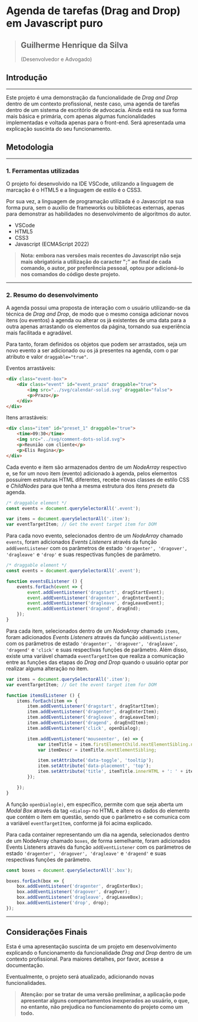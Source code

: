 # **Agenda de tarefas (Drag and Drop) em Javascript puro**

>Guilherme Henrique da Silva
>---
>(Desenvolvedor e Advogado)


## Introdução

---

Este projeto é uma demonstração da funcionalidade de _Drag and Drop_ dentro de um contexto profissional, neste caso, uma agenda de tarefas dentro de um sistema de escritório de advocacia. Ainda está na sua forma mais básica e primária, com apenas algumas funcionalidades implementadas e voltada apenas para o front-end. Será apresentada uma explicação suscinta do seu funcionamento.

## Metodologia

---

### **1. Ferramentas utilizadas**


O projeto foi desenvolvido na IDE VSCode, utilizando a linguagem de marcação é o HTML5 e a linguagem de estilo é o CSS3.

Por sua vez, a linguagem de programação utilizada é o Javascript na sua forma pura, sem o auxílio de frameworks ou bibliotecas externas, apenas para demonstrar as habilidades no desenvolvimento de algoritmos do autor.

- VSCode
- HTML5
- CSS3
- Javascript (ECMAScript 2022)

>**Nota: embora nas versões mais recentes do Javascript não seja mais obrigatória a utilização do caracter ";" ao final de cada comando, o autor, por preferência pessoal, optou por adicioná-lo nos comandos do código deste projeto.**

---

### **2. Resumo do desenvolvimento**

A agenda possui uma proposta de interação com o usuário utilizando-se da técnica de _Drag and Drop_, de modo que o mesmo consiga adicionar novos itens (ou eventos) à agenda ou alterar os já existentes de uma data para a outra apenas arrastando os elementos da página, tornando sua experiência mais facilitada e agradável.

Para tanto, foram definidos os objetos que podem ser arrastados, seja um novo evento a ser adicionado ou os já presentes na agenda, com o par atributo e valor `draggable="true"`.

Eventos arrastáveis:

```html
<div class="event-box">
    <div class="event" id="event_prazo" draggable="true">
        <img src="../svg/calendar-solid.svg" draggable="false">
        <p>Prazo</p>
    </div>
</div>
```

Itens arrastáveis:

```html
<div class="item" id="preset_1" draggable="true">
    <time>09:30</time>
    <img src="../svg/comment-dots-solid.svg">
    <p>Reunião com cliente</p>
    <p>Elis Regina</p>
</div>
```

Cada evento e item são armazenados dentro de um _NodeArray_ respectivo e, se for um novo item (evento) adicionado à agenda, pelos elementos possuirem estruturas HTML diferentes, recebe novas classes de estilo CSS e _ChildNodes_ para que tenha a mesma estrutura dos itens _presets_ da agenda.

```js
/* draggable element */
const events = document.querySelectorAll('.event');

var items = document.querySelectorAll('.item');
var eventTargetItem; // Get the event target item for DOM
```

Para cada novo evento, selecionados dentro de um _NodeArray_ chamado `events`, foram adicionados _Events Listeners_ através da função `addEventListener` com os parâmetros de estado `'dragenter', 'dragover', 'dragleave'` e `'drop'` e suas respectivas funções de parâmetro.

```js
/* draggable element */
const events = document.querySelectorAll('.event');

function eventsEListener () {
    events.forEach(event => {
        event.addEventListener('dragstart', dragStartEvent);
        event.addEventListener('dragenter', dragEnterEvent);
        event.addEventListener('dragleave', dragLeaveEvent);
        event.addEventListener('dragend', dragEnd);
    });
}
```

Para cada item, selecionados dentro de um _NodeArray_ chamado `items`, foram adicionados _Events Listeners_ através da função `addEventListener` com os parâmetros de estado `'dragenter', 'dragover', 'dragleave', 'dragend'` e `'click'` e suas respectivas funções de parâmetro. Além disso, existe uma variável chamada `eventTargetItem` que realiza a comunicação entre as funções das etapas do _Drag and Drop_ quando o usuário optar por realizar alguma alteração no item.

```js
var items = document.querySelectorAll('.item');
var eventTargetItem; // Get the event target item for DOM

function itemsEListener () {
    items.forEach(item => {
        item.addEventListener('dragstart', dragStartItem);
        item.addEventListener('dragenter', dragEnterItem);
        item.addEventListener('dragleave', dragLeaveItem);
        item.addEventListener('dragend', dragEndItem);
        item.addEventListener('click', openDialog);

        item.addEventListener('mouseenter', (e) => {
            var itemTitle = item.firstElementChild.nextElementSibling.nextElementSibling;
            var itemDescr = itemTitle.nextElementSibling;

            item.setAttribute('data-toggle', 'tooltip');
            item.setAttribute('data-placement', 'top');
            item.setAttribute('title', itemTitle.innerHTML + ': ' + itemDescr.innerHTML);
        });

    });
}
```

A função `openDialog(e)`, em específico, permite com que seja aberta um _Modal Box_ através da tag `<dialog>` no HTML e altere os dados do elemento que contém o item em questão, sendo que o parâmetro `e` se comunica com a variável `eventTargetItem`, conforme já foi acima explicado.

Para cada container representando um dia na agenda, selecionados dentro de um NodeArray chamado `boxes`, de forma semelhante, foram adicionados Events Listeners através da função `addEventListener` com os parâmetros de estado `'dragenter', 'dragover', 'dragleave'` e `'dragend'` e suas respectivas funções de parâmetro.

```js
const boxes = document.querySelectorAll('.box');

boxes.forEach(box => {
    box.addEventListener('dragenter', dragEnterBox);
    box.addEventListener('dragover', dragOver);
    box.addEventListener('dragleave', dragLeaveBox);
    box.addEventListener('drop', drop);
});
```
---

## **Considerações Finais**

Esta é uma apresentação suscinta de um projeto em desenvolvimento explicando o funcionamento da funcionalidade _Drag and Drop_ dentro de um contexto profissional. Para maiores detalhes, por favor, acesse a documentação.

Eventualmente, o projeto será atualizado, adicionando novas funcionalidades.

>**Atenção: por se tratar de uma versão preliminar, a aplicação pode apresentar alguns comportamentos inexperados ao usuário, o que, no entanto, não prejudica no funcionamento do projeto como um todo.**